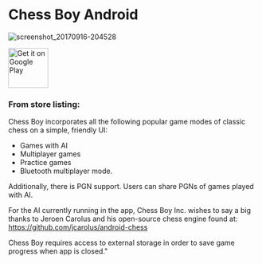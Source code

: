 # Chess Boy Android

![screenshot_20170916-204528](https://user-images.githubusercontent.com/29481787/47620190-9496a000-dae7-11e8-8381-477f862ee630.png)

<a href="https://play.google.com/store/apps/details?id=com.nwagu.android.chessboy" target="_blank">
<img src="https://play.google.com/intl/en_us/badges/images/generic/en-play-badge.png" alt="Get it on Google Play" height="80"/></a>

### From store listing:

Chess Boy incorporates all the following popular game modes of classic chess on a simple, friendly UI: 
+ Games with AI
+ Multiplayer games
+ Practice games
+ Bluetooth multiplayer mode.

Additionally, there is PGN support. Users can share PGNs of games played with AI.

For the AI currently running in the app, Chess Boy Inc. wishes to say a big thanks to Jeroen Carolus and his open-source chess engine found at:
https://github.com/jcarolus/android-chess

Chess Boy requires access to external storage in order to save game progress when app is closed."
